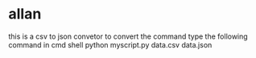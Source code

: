 # allan
this is a csv to json convetor 
to convert the command type the following command in cmd shell
python myscript.py data.csv data.json
